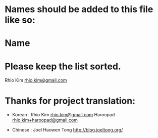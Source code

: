 # Names should be added to this file like so:
#     Name <email address>
#
# Please keep the list sorted.

Rhio Kim <rhio.kim@gmail.com>

# Thanks for project translation:

* Korean : Rhio Kim <rhio.kim@gmail.com>
		   Haroopad <rhio.kim+haroopad@gmail.com>

* Chinese : Joel Haowen Tong <http://blog.joeltong.org/>